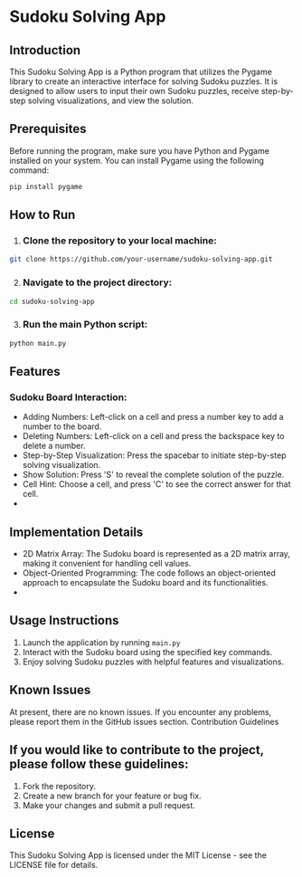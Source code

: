 # Sudoku Solving App

## Introduction

This Sudoku Solving App is a Python program that utilizes the Pygame library to create an interactive interface for solving Sudoku puzzles. It is designed to allow users to input their own Sudoku puzzles, receive step-by-step solving visualizations, and view the solution.

## Prerequisites

Before running the program, make sure you have Python and Pygame installed on your system. You can install Pygame using the following command:

```bash
pip install pygame
```

## How to Run

1. ### Clone the repository to your local machine:
```bash
git clone https://github.com/your-username/sudoku-solving-app.git
```
2. ### Navigate to the project directory:
```bash
cd sudoku-solving-app
```
3. ### Run the main Python script:
```bash
python main.py
```

## Features

### Sudoku Board Interaction:
- Adding Numbers: Left-click on a cell and press a number key to add a number to the board.
- Deleting Numbers: Left-click on a cell and press the backspace key to delete a number.
- Step-by-Step Visualization: Press the spacebar to initiate step-by-step solving visualization.
- Show Solution: Press 'S' to reveal the complete solution of the puzzle.
- Cell Hint: Choose a cell, and press 'C' to see the correct answer for that cell.
- 
## Implementation Details
- 2D Matrix Array: The Sudoku board is represented as a 2D matrix array, making it convenient for handling cell values.
- Object-Oriented Programming: The code follows an object-oriented approach to encapsulate the Sudoku board and its functionalities.
- 
## Usage Instructions
1. Launch the application by running ```main.py```
2. Interact with the Sudoku board using the specified key commands.
3. Enjoy solving Sudoku puzzles with helpful features and visualizations.

## Known Issues
At present, there are no known issues. If you encounter any problems, please report them in the GitHub issues section.
Contribution Guidelines

## If you would like to contribute to the project, please follow these guidelines:
1. Fork the repository.
2. Create a new branch for your feature or bug fix.
3. Make your changes and submit a pull request.

## License
This Sudoku Solving App is licensed under the MIT License - see the LICENSE file for details.

